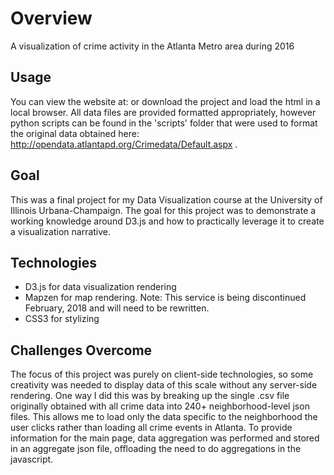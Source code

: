 # Overview
A visualization of crime activity in the Atlanta Metro area during 2016

## Usage
You can view the website at: <coming shortly> or download the project and load the html in a local browser. All data files are provided formatted appropriately, however python scripts can be found in the 'scripts' folder that were used to format the original data obtained here: http://opendata.atlantapd.org/Crimedata/Default.aspx .

## Goal
This was a final project for my Data Visualization course at the University of Illinois Urbana-Champaign. The goal for this project was to demonstrate a working knowledge around D3.js and how to practically leverage it to create a visualization narrative. 

## Technologies
- D3.js for data visualization rendering
- Mapzen for map rendering. Note: This service is being discontinued February, 2018 and will need to be rewritten.
- CSS3 for stylizing

## Challenges Overcome
The focus of this project was purely on client-side technologies, so some creativity was needed to display data of this scale without any server-side rendering. One way I did this was by breaking up the single .csv file originally obtained with all crime data into 240+ neighborhood-level json files. This allows me to load only the data specific to the neighborhood the user clicks rather than loading all crime events in Atlanta. To provide information for the main page, data aggregation was performed and stored in an aggregate json file, offloading the need to do aggregations in the javascript. 
